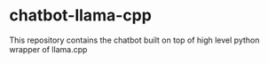 # chatbot-llama-cpp
This repository contains the chatbot built on top of high level python wrapper of llama.cpp
